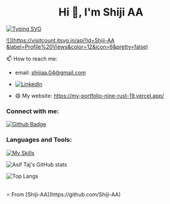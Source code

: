  <h1 align="center">Hi 👋, I'm Shiji AA </h1>
 
[![Typing SVG](https://readme-typing-svg.demolab.com?font=Fira+Code&size=30&pause=1000&color=F73014&background=FFE0AD1A&random=false&width=435&lines=Full+Stack+Developer;MERN+Stack+Developer;Software+Developer)](https://git.io/typing-svg)

[![](https://visitcount.itsvg.in/api?id=Shiji-AA &label=Profile%20Views&color=12&icon=6&pretty=false)](https://visitcount.itsvg.in)

📫 How to reach me:
- email: shijiaa.04@gmail.com
- [![LinkedIn](https://img.shields.io/badge/LinkedIn-%230077B5.svg?logo=linkedin&logoColor=white)](https://www.linkedin.com/in/shijiaa/)


- 😄 My website: https://my-portfolio-nine-rust-19.vercel.app/
  
  
### Connect with me:
<div id="badges">
  <a href="https://github.com/Shiji-AA">
    <img src="https://img.shields.io/badge/Github-white?style=for-the-badge&logo=Github&logoColor=black" alt="Github Badge"/>
  </a>

</div>

### Languages and Tools:
[![My Skills](https://skillicons.dev/icons?i=flutter,dart,firebase,github,git,postman,figma,xd&perline=5)](https://skillicons.dev)

![Asif Taj's GitHub stats](https://github-readme-stats.vercel.app/api?username=Shiji-AA&show_icons=true&theme=dark)

![Top Langs](https://github-readme-stats.vercel.app/api/top-langs/?username=Shiji-AA&theme=dark)


<br>
⭐️ From [Shiji-AA](https://github.com/Shiji-AA)
